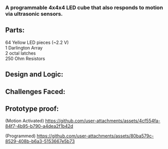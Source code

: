 ### A programmable 4x4x4 LED cube that also responds to motion via ultrasonic sensors.

## Parts:
64 Yellow LED pieces (~2.2 V) <br>
1 Darlington Array <br>
2 octal latches <br>
250 Ohm Resistors <br>

## Design and Logic:

## Challenges Faced:


## Prototype proof:
(Motion Activated)
https://github.com/user-attachments/assets/4cf554fa-84f7-4b95-b790-a4dea2f1b42d


(Programmed)
https://github.com/user-attachments/assets/80ba579c-8529-408b-b6a3-5153667e5b73


